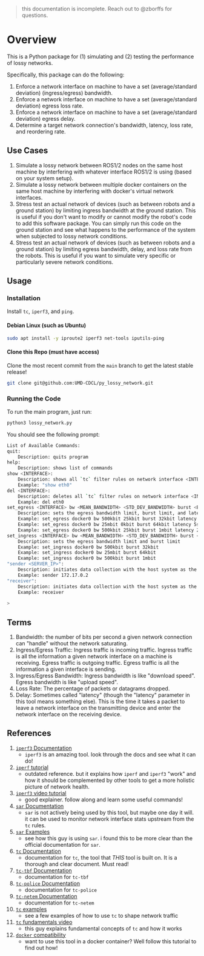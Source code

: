 > this documentation is incomplete. Reach out to @zborffs for questions.

# Overview
This is a Python package for (1) simulating and (2) testing the performance of lossy networks. 

Specifically, this package can do the following:
1. Enforce a network interface on machine to have a set (average/standard deviation) (ingress/egress) bandwidth.
2. Enforce a network interface on machine to have a set (average/standard deviation) egress loss rate.
3. Enforce a network interface on machine to have a set (average/standard deviation) egress delay.
4. Determine a target network connection's bandwidth, latency, loss rate, and reordering rate. 

## Use Cases
1. Simulate a lossy network between ROS1/2 nodes on the same host machine by interfering with whatever interface ROS1/2 
is using (based on your system setup).
2. Simulate a lossy network between multiple docker containers on the same host machine by interfering with docker's 
virtual network interfaces.
3. Stress test an actual network of devices (such as between robots and a ground station) by limiting ingress bandwidth 
at the ground station. This is useful if you don't want to modify or cannot modify the robot's code to add this software
package. You can simply run this code on the ground station and see what happens to the performance of the system when 
subjected to lossy network conditions.
4. Stress test an actual network of devices (such as between robots and a ground station) by limiting egress bandwidth, 
delay, and loss rate from the robots. This is useful if you want to simulate very specific or particularly severe 
network conditions.   

## Usage
### Installation
Install `tc`, `iperf3`, and `ping`.

#### Debian Linux (such as Ubuntu)
```bash
sudo apt install -y iproute2 iperf3 net-tools iputils-ping
```

#### Clone this Repo (must have access)
Clone the most recent commit from the `main` branch to get the latest stable release!
```bash
git clone git@github.com:UMD-CDCL/py_lossy_network.git
```

### Running the Code
To run the main program, just run:
```bash
python3 lossy_network.py
```

You should see the following prompt:
```bash
List of Available Commands:
quit: 
    Description: quits program
help: 
    Description: shows list of commands
show <INTERFACE>: 
    Description: shows all `tc` filter rules on network interface <INTERFACE>
    Example: "show eth0"
del <INTERFACE>: 
    Description: deletes all `tc` filter rules on network interface <INTERFACE>
    Example: del eth0
set_egress <INTERFACE> bw <MEAN_BANDWIDTH> <STD_DEV_BANDWIDTH> burst <BURST> latency <LATENCY> loss <MEAN_LOSS> <STD_DEV_LOSS> delay <MEAN_DELAY> <STD_DEV_DELAY>
    Description: sets the egress bandwidth limit, burst limit, and latency limit 
    Example: set_egress docker0 bw 500kbit 25kbit burst 32kbit latency 500ms loss 5% 0% delay 250ms 10ms
    Example: set_egress docker0 bw 25mbit 0kbit burst 64kbit latency 5s loss 0% 0% delay 0ms 0ms
    Example: set_egress docker0 bw 500kbit 25kbit burst 1mbit latency 250ms loss 0.5% 5% delay 10ms 50ms
set_ingress <INTERFACE> bw <MEAN_BANDWIDTH> <STD_DEV_BANDWIDTH> burst <BURST>
    Description: sets the egress bandwidth limit and burst limit 
    Example: set_ingress docker0 bw 500kbit burst 32kbit 
    Example: set_ingress docker0 bw 25mbit burst 64kbit 
    Example: set_ingress docker0 bw 500kbit burst 1mbit 
"sender <SERVER_IP>": 
    Description: initiates data collection with the host system as the sender of data
    Example: sender 172.17.0.2
"receiver":
    Description: initiates data collection with the host system as the receiver of data
    Example: receiver
        
> 
```

## Terms
1. Bandwidth: the number of bits per second a given network connection can "handle" without the network saturating.
2. Ingress/Egress Traffic: Ingress traffic is incoming traffic. Ingress traffic is all the information a given network 
interface on a machine is receiving. Egress traffic is outgoing traffic. Egress traffic 
is all the information a given interface is sending. 
3. Ingress/Egress Bandwidth: Ingress bandwidth is like "download speed". Egress bandwidth is like "upload speed".  
4. Loss Rate: The percentage of packets or datagrams dropped. 
5. Delay: Sometimes called "latency" (though the "latency" parameter in this tool means something else). This is the 
time it takes a packet to leave a network interface on the transmitting device and enter the network interface on the 
receiving device.

## References
1. [`iperf3` Documentation](https://iperf.fr/iperf-doc.php)
    - `iperf3` is an amazing tool. look through the docs and see what it can do!
2. [`iperf` tutorial](http://openmaniak.com/iperf.php)
    - outdated reference. but it explains how `iperf` and `iperf3` "work" and how it should be complemented by other 
    tools to get a more holistic picture of network health.
3. [`iperf3` video tutorial](https://www.youtube.com/watch?v=0MEBoPwoqKE)
    - good explainer. follow along and learn some useful commands!
4. [`sar` Documentation](https://linux.die.net/man/1/sar)
    - `sar` is not actively being used by this tool, but maybe one day it will. it can be used to monitor network 
    interface stats upstream from the `tc` rules.
5. [`sar` Examples](https://medium.com/@malith.jayasinghe/network-monitoring-using-sar-37bab6ce9f68)
    - see how this guy is using `sar`. i found this to be more clear than the official documentation for `sar`.
6. [`tc` Documentation](https://www.man7.org/linux/man-pages/man8/tc.8.html)
    - documentation for `tc`, the tool that *THIS* tool is built on. It is a thorough and clear document. Must read! 
7. [`tc-tbf` Documentation](https://www.man7.org/linux/man-pages/man8/tc-tbf.8.html)
    - documentation for `tc-tbf`
8. [`tc-police` Documentation](https://www.man7.org/linux/man-pages/man8/tc-police.8.html)
    - documentation for `tc-police`
9. [`tc-netem` Documentation](https://www.man7.org/linux/man-pages/man8/tc-netem.8.html)
    - documentation for `tc-netem`
10. [`tc` examples](https://serverfault.com/questions/583788/implementing-htb-netem-and-tbf-traffic-control-simultaneously)
    - see a few examples of how to use `tc` to shape network traffic
11. [`tc` fundamentals video](https://www.youtube.com/watch?v=Qd7KMewRvNQ)
    - this guy explains fundamental concepts of `tc` and how it works
12. [`docker` compatibility](https://github.com/ahervieu/Docker-Cgroup-Doc)
    - want to use this tool in a docker container? Well follow this tutorial to find out how! 